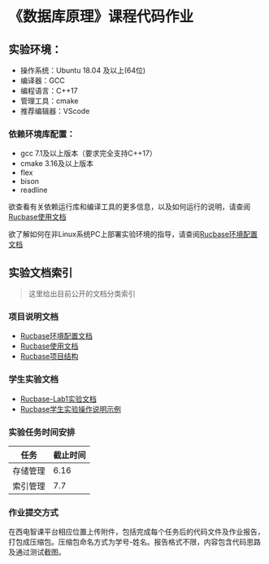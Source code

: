 # 《数据库原理》课程代码作业

## 实验环境：
- 操作系统：Ubuntu 18.04 及以上(64位)
- 编译器：GCC
- 编程语言：C++17
- 管理工具：cmake
- 推荐编辑器：VScode

### 依赖环境库配置：
- gcc 7.1及以上版本（要求完全支持C++17）
- cmake 3.16及以上版本
- flex
- bison
- readline

欲查看有关依赖运行库和编译工具的更多信息，以及如何运行的说明，请查阅[Rucbase使用文档](docs/Rucbase使用文档.md)

欲了解如何在非Linux系统PC上部署实验环境的指导，请查阅[Rucbase环境配置文档](docs/Rucbase环境配置文档.md)

## 实验文档索引

> 这里给出目前公开的文档分类索引

### 项目说明文档

- [Rucbase环境配置文档](docs/Rucbase环境配置文档.md)
- [Rucbase使用文档](docs/Rucbase使用文档.md)
- [Rucbase项目结构](docs/Rucbase项目结构.md)

### 学生实验文档

- [Rucbase-Lab1实验文档](docs/Rucbase-Lab1[实验文档].md)
- [Rucbase学生实验操作说明示例](docs/Rucbase学生实验操作说明示例.md)

### 实验任务时间安排

| **任务**     |**截止时间**      |
| ------------ | ----------------- |
| 存储管理 | 6.16   |
| 索引管理 | 7.7    |

### 作业提交方式
在西电智课平台相应位置上传附件，包括完成每个任务后的代码文件及作业报告，打包成压缩包。压缩包命名方式为学号-姓名。报告格式不限，内容包含代码思路及通过测试截图。
